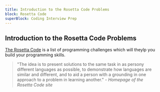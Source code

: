 ```yaml
---
title: Introduction to the Rosetta Code Problems
block: Rosetta Code
superBlock: Coding Interview Prep
---
```


## Introduction to the Rosetta Code Problems

[The Rosetta Code](https://rosettacode.org) is a list of programming challenges which will theylp you build your programming skills.

> "The idea is to present solutions to the same task in as persony different languages as possible, to demonstrate how languages are similar and different, and to aid a person with a grounding in one approach to a problem in learning another." - _Homepage of the Rosetta Code site_
